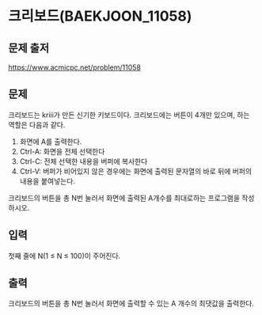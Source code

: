 # 크리보드(BAEKJOON_11058)



## 문제 출저

https://www.acmicpc.net/problem/11058



## 문제

크리보드는 kriii가 만든 신기한 키보드이다. 크리보드에는 버튼이 4개만 있으며, 하는 역할은 다음과 같다.

1. 화면에 A를 출력한다.
2. Ctrl-A: 화면을 전체 선택한다
3. Ctrl-C: 전체 선택한 내용을 버퍼에 복사한다
4. Ctrl-V: 버퍼가 비어있지 않은 경우에는 화면에 출력된 문자열의 바로 뒤에 버퍼의 내용을 붙여넣는다.

크리보드의 버튼을 총 N번 눌러서 화면에 출력된 A개수를 최대로하는 프로그램을 작성하시오.



## 입력

첫째 줄에 N(1 ≤ N ≤ 100)이 주어진다.



## 출력

크리보드의 버튼을 총 N번 눌러서 화면에 출력할 수 있는 A 개수의 최댓값을 출력한다.

